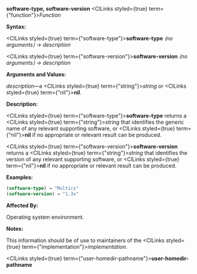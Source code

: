 **software-type, software-version** <ClLinks styled={true} term={"function"}><i>Function</i></ClLinks> 



**Syntax:** 



<ClLinks styled={true} term={"software-type"}><b>software-type</b></ClLinks> *⟨no arguments⟩ → description* 



<ClLinks styled={true} term={"software-version"}><b>software-version</b></ClLinks> *⟨no arguments⟩ → description* 



**Arguments and Values:** 



*description*—a <ClLinks styled={true} term={"string"}><i>string</i></ClLinks> or <ClLinks styled={true} term={"nil"}><b>nil</b></ClLinks>. 



**Description:** 



<ClLinks styled={true} term={"software-type"}><b>software-type</b></ClLinks> returns a <ClLinks styled={true} term={"string"}><i>string</i></ClLinks> that identifies the generic name of any relevant supporting software, or <ClLinks styled={true} term={"nil"}><b>nil</b></ClLinks> if no appropriate or relevant result can be produced. 



<ClLinks styled={true} term={"software-version"}><b>software-version</b></ClLinks> returns a <ClLinks styled={true} term={"string"}><i>string</i></ClLinks> that identifies the version of any relevant supporting software, or <ClLinks styled={true} term={"nil"}><b>nil</b></ClLinks> if no appropriate or relevant result can be produced. 



**Examples:**
```lisp
(software-type) → "Multics" 
(software-version) → "1.3x" 
```
**Affected By:** 



Operating system environment. 



**Notes:** 



This information should be of use to maintainers of the <ClLinks styled={true} term={"implementation"}><i>implementation</i></ClLinks>. 







 



 



<ClLinks styled={true} term={"user-homedir-pathname"}><b>user-homedir-pathname</b></ClLinks> 



